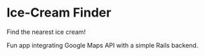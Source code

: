 Ice-Cream Finder
================
Find the nearest ice cream!

Fun app integrating Google Maps API with a simple Rails backend.
